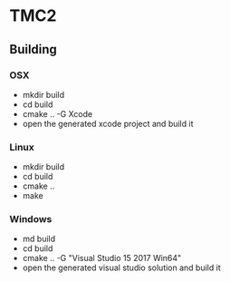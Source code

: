 # TMC2 

## Building

### OSX
- mkdir build
- cd build
- cmake .. -G Xcode 
- open the generated xcode project and build it

### Linux
- mkdir build
- cd build
- cmake .. 
- make

### Windows
- md build
- cd build
- cmake .. -G "Visual Studio 15 2017 Win64"
- open the generated visual studio solution and build it
